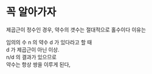 # 꼭 알아가자

제곱근이 정수인 경우, 약수의 갯수는 절대적으로 홀수이다 이유는 <br/>

임의의 수 n 의 약수 d 가 있다라고 할 때 <br/>
d 가 제곱근이 아닌 이상. <br/>
n/d 의 결과가 있으므로 <br/>
약수는 항상 쌍을 이루게 된다, <br/>
